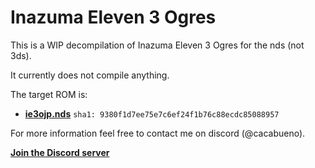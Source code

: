 # Inazuma Eleven 3 Ogres
This is a WIP decompilation of Inazuma Eleven 3 Ogres for the nds (not 3ds).

It currently does not compile anything.

The target ROM is:

- [**ie3ojp.nds**](https://datomatic.no-intro.org/index.php?page=show_record&s=28&n=5421) `sha1: 9380f1d7ee75e7c6ef24f1b76c88ecdc85088957`

For more information feel free to contact me on discord (@cacabueno).

[**Join the Discord server**](https://discord.gg/J754JW5gtH)
